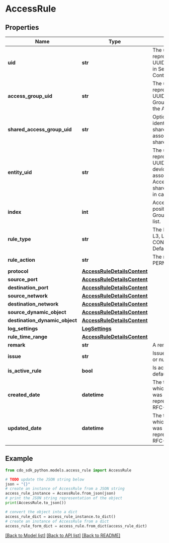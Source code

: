 # AccessRule


## Properties

Name | Type | Description | Notes
------------ | ------------- | ------------- | -------------
**uid** | **str** | The unique identifier, represented as a UUID, of Access Rule in Security Cloud Control. | 
**access_group_uid** | **str** | The unique identifier, represented as a UUID, of the Access Group associated with the Access Rule. | 
**shared_access_group_uid** | **str** | Optional unique identifier for the shared Access Group associated with a shared Access Rule. | [optional] 
**entity_uid** | **str** | The unique identifier, represented as a UUID, of the device/manager associated with the Access Rule. Points to shared Access Group in case of shared Rule | 
**index** | **int** | Access rule index position in Access Group ordered rule list. | 
**rule_type** | **str** | The L3 level rule type. L3, L7 or CONTENT_FILTERING. Defaults to L3. | [optional] 
**rule_action** | **str** | The rule&#39;s action: PERMIT or DENY. | 
**protocol** | [**AccessRuleDetailsContent**](AccessRuleDetailsContent.md) |  | [optional] 
**source_port** | [**AccessRuleDetailsContent**](AccessRuleDetailsContent.md) |  | [optional] 
**destination_port** | [**AccessRuleDetailsContent**](AccessRuleDetailsContent.md) |  | [optional] 
**source_network** | [**AccessRuleDetailsContent**](AccessRuleDetailsContent.md) |  | [optional] 
**destination_network** | [**AccessRuleDetailsContent**](AccessRuleDetailsContent.md) |  | [optional] 
**source_dynamic_object** | [**AccessRuleDetailsContent**](AccessRuleDetailsContent.md) |  | [optional] 
**destination_dynamic_object** | [**AccessRuleDetailsContent**](AccessRuleDetailsContent.md) |  | [optional] 
**log_settings** | [**LogSettings**](LogSettings.md) |  | [optional] 
**rule_time_range** | [**AccessRuleDetailsContent**](AccessRuleDetailsContent.md) |  | [optional] 
**remark** | **str** | A remark. | [optional] 
**issue** | **str** | Issues. SHADOWED or null. | [optional] 
**is_active_rule** | **bool** | Is active. True by default | [optional] 
**created_date** | **datetime** | The time (in UTC) at which Access Rule was created, represented using the RFC-3339 standard. | [optional] 
**updated_date** | **datetime** | The time (in UTC) at which Access Rule was updated, represented using the RFC-3339 standard. | [optional] 

## Example

```python
from cdo_sdk_python.models.access_rule import AccessRule

# TODO update the JSON string below
json = "{}"
# create an instance of AccessRule from a JSON string
access_rule_instance = AccessRule.from_json(json)
# print the JSON string representation of the object
print(AccessRule.to_json())

# convert the object into a dict
access_rule_dict = access_rule_instance.to_dict()
# create an instance of AccessRule from a dict
access_rule_form_dict = access_rule.from_dict(access_rule_dict)
```
[[Back to Model list]](../README.md#documentation-for-models) [[Back to API list]](../README.md#documentation-for-api-endpoints) [[Back to README]](../README.md)


